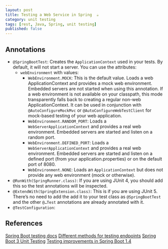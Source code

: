 ```yaml
---
layout: post
title: Testing a Web Service in Spring  ☕
category: unit testing
tags: [rest, Java, Spring, unit testing]
published: false
---
```


## Annotations

- `@SpringBootTest`: Creates the `ApplicationContext` used in your tests. By default, it will not start a server. You can use the attributes:
	- `webEnvironment` with values:
		- `WebEnvironment.MOCK`: This is the default value. Loads a web ApplicationContext and provides a mock web environment. Embedded servers are not started when using this annotation. If a web environment is not available on your classpath, this mode transparently falls back to creating a regular non-web ApplicationContext. It can be used in conjunction with `@AutoConfigureMockMvc` or `@AutoConfigureWebTestClient` for mock-based testing of your web application.
		- `WebEnvironment.RANDOM_PORT`: Loads a `WebServerApplicationContext` and provides a real web environment. Embedded servers are started and listen on a random port.
		- `WebEnvironment.DEFINED_PORT`: Loads a `WebServerApplicationContext` and provides a real web environment. Embedded servers are started and listen on a defined port (from your application.properties) or on the default port of 8080.
		- `WebEnvironment.NONE`: Loads an `ApplicationContext` but does not provide any web environment (mock or otherwise).
- `@RunWith(SpringRunner.class)`: If you are using JUnit 4, you should add this so the test annotations will be inspected.
- `@ExtendWith(SpringExtension.class)`: This is if you are using JUnit 5. There’s no need to add the add it to your test class as `@SpringBootTest` and the other `@…Test` annotations are already annotated with it. 
- `@TestConfiguration`:



## References

[Spring Boot testing docs](https://docs.spring.io/spring-boot/docs/current/reference/html/boot-features-testing.html)
[Different methods for testing endpoints](https://blog.marcnuri.com/mockmvc-spring-mvc-framework/)
[Spring Boot 3 Unit Testing](https://gigsterous.github.io/engineering/2016/10/18/spring-boot-3.html)
[Testing improvements in Spring Boot 1.4](https://spring.io/blog/2016/04/15/testing-improvements-in-spring-boot-1-4)
